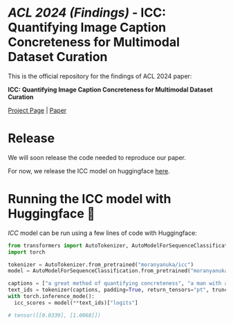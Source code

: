 # *ACL 2024 (Findings)* - ICC: Quantifying Image Caption Concreteness for Multimodal Dataset Curation
This is the official repository for the findings of ACL 2024 paper:

**ICC: Quantifying Image Caption Concreteness for Multimodal Dataset Curation**

[Project Page](https://moranyanuka.github.io/icc/) | [Paper](https://arxiv.org/abs/2403.01306)
# Release
We will soon release the code needed to reproduce our paper. 

For now, we release the ICC model on huggingface [here](https://huggingface.co/moranyanuka/icc).

# Running the ICC model with Huggingface 🤗
*ICC* model can be run using a few lines of code with Huggingface:
```python
from transformers import AutoTokenizer, AutoModelForSequenceClassification
import torch

tokenizer = AutoTokenizer.from_pretrained("moranyanuka/icc")
model = AutoModelForSequenceClassification.from_pretrained("moranyanuka/icc").to("cuda")

captions = ["a great method of quantifying concreteness", "a man with a white shirt"]
text_ids = tokenizer(captions, padding=True, return_tensors="pt", truncation=True).to("cuda")
with torch.inference_mode():
  icc_scores = model(**text_ids)["logits"]

# tensor([[0.0339], [1.0068]])
```
